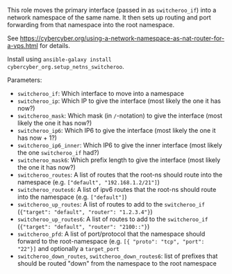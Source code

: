 This role moves the primary interface (passed in as `switcheroo_if`) into a network namespace of the same name. It then sets up routing and port forwarding from that namespace into the root namespace.

See https://cybercyber.org/using-a-network-namespace-as-nat-router-for-a-vps.html for details.

Install using `ansible-galaxy install cybercyber_org.setup_netns_switcheroo`.

Parameters:

* `switcheroo_if`: Which interface to move into a namespace
* `switcheroo_ip`: Which IP to give the interface (most likely the one it has now?)
* `switcheroo_mask`: Which mask (in `/`-notation) to give the interface (most likely the one it has now?)
* `switcheroo_ip6`: Which IP6 to give the interface (most likely the one it has now + 1?)
* `switcheroo_ip6_inner`: Which IP6 to give the inner interface (most likely the one `switcheroo_if`  had?)
* `switcheroo_mask6`: Which prefix length to give the interface (most likely the one it has now?)
* `switcheroo_routes`: A list of routes that the root-ns should route into the namespace (e.g. `["default", "192.168.1.2/21"]`)
* `switcheroo_routes6`: A list of ipv6 routes that the root-ns should route into the namespace (e.g. `["default"]`)
* `switcheroo_up_routes`: A list of routes to add to the `switcheroo_if` (`{"target": "default", "router": "1.2.3.4"}`)
* `switcheroo_up_routes6`: A list of routes to add to the `switcheroo_if` (`{"target": "default", "router": "2100::"}`)
* `switcheroo_pfd`: A list of port/protocol that the namespace should forward to the root-namespace (e.g. `[{ "proto": "tcp", "port": "22"}]` and optionally a `target_port`
* `switcheroo_down_routes`, `switcheroo_down_routes6`: list of prefixes that should be routed "down" from the namespace to the root namespace
